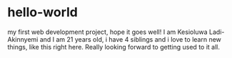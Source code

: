 # hello-world
my first web development project, hope it goes well!
I am Kesioluwa Ladi-Akinnyemi and I am 21 years old, i have 4 siblings and i love to learn new things, like this right here. Really looking forward to getting used to it all.
